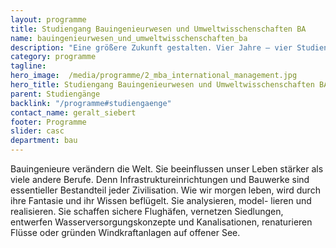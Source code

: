 ```yaml
---
layout: programme
title: Studiengang Bauingenieurwesen und Umweltwisschenschaften BA
name: bauingenieurwesen_und_umweltwisschenschaften_ba
description: "Eine größere Zukunft gestalten. Vier Jahre – vier Studienprofile – beste Berufsaussichten"
category: programme
tagline: 
hero_image:  /media/programme/2_mba_international_management.jpg
hero_title: Studiengang Bauingenieurwesen und Umweltwisschenschaften BA
parent: Studiengänge
backlink: "/programme#studiengaenge"
contact_name: geralt_siebert
footer: Programme
slider: casc
department: bau
---
```



Bauingenieure verändern die Welt. Sie beeinflussen unser Leben stärker als viele
andere Berufe. Denn Infrastruktureinrichtungen und Bauwerke sind essentieller
Bestandteil jeder Zivilisation. Wie wir morgen leben, wird durch ihre Fantasie
und ihr Wissen beflügelt. Sie analysieren, model- lieren und realisieren. Sie
schaffen sichere Flughäfen, vernetzen Siedlungen, entwerfen
Wasserversorgungskonzepte und Kanalisationen, renaturieren Flüsse oder gründen
Windkraftanlagen auf offener See.

